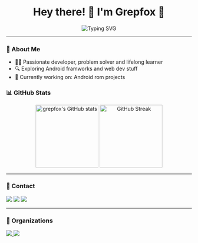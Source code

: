 <h1 align="center">Hey there! 👋 I'm Grepfox 🦊</h1>

<p align="center">
  <img src="https://readme-typing-svg.demolab.com?font=Fira+Code&size=24&pause=1000&center=true&vCenter=true&width=435&lines=Code.+Coffee.+Creativity.;Always+learning+something+new!;Let's+build+cool+stuff+together." alt="Typing SVG" />
</p>

---

### 🧠 About Me

- 🧑‍💻 Passionate developer, problem solver and lifelong learner
- 🔍 Exploring Android framworks and web dev stuff
- 🚀 Currently working on: Android rom projects

### 📊 GitHub Stats

<p align="center">
  <img src="https://github-readme-stats.vercel.app/api?username=grepfox&show_icons=true&theme=radical" alt="grepfox's GitHub stats" height="170" />
  <img src="https://github-readme-streak-stats.herokuapp.com/?user=grepfox&theme=radical" alt="GitHub Streak" height="170" />
</p>

---

### 🎯 Contact

<p align="left">
  <a href="https://github.com/grepfox"><img src="https://img.shields.io/badge/GitHub-%2312100E.svg?&style=flat&logo=github&logoColor=white" /></a>
  <a href="mailto:grepfox@tutamail.com">    <img src="https://img.shields.io/badge/Tutamail-Mail-E50914?style=flat&logo=maildotru&logoColor=white" /></a>
  <a href="https://t.me/grepfox">
    <img src="https://img.shields.io/badge/Telegram-2CA5E0?style=flat&logo=telegram&logoColor=white" />
  </a>
</p>

---

### 🏢 Organizations

<p align="left">
  <a href="https://github.com/lineage-vayu">
    <img src="https://img.shields.io/badge/-lineage--vayu-181717?style=flat&logo=github&logoColor=white" />
  </a>
  <a href="https://github.com/sm8150-playground">
    <img src="https://img.shields.io/badge/-sm8150--playground-181717?style=flat&logo=github&logoColor=white" />
  </a>
</p>
